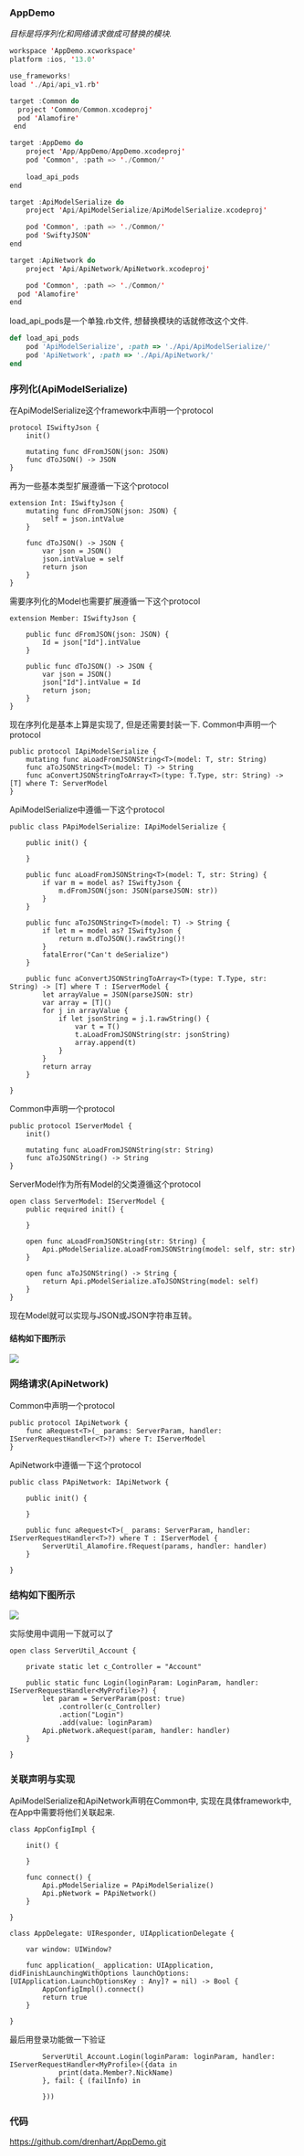 ### AppDemo
*目标是将序列化和网络请求做成可替换的模块.*

```swift
workspace 'AppDemo.xcworkspace'
platform :ios, '13.0'

use_frameworks!
load './Api/api_v1.rb'

target :Common do
  project 'Common/Common.xcodeproj'
  pod 'Alamofire'
 end

target :AppDemo do
	project 'App/AppDemo/AppDemo.xcodeproj'
	pod 'Common', :path => './Common/'
	
	load_api_pods
end

target :ApiModelSerialize do
  	project 'Api/ApiModelSerialize/ApiModelSerialize.xcodeproj'

  	pod 'Common', :path => './Common/'
  	pod 'SwiftyJSON'
end

target :ApiNetwork do
	project 'Api/ApiNetwork/ApiNetwork.xcodeproj'

	pod 'Common', :path => './Common/'
  pod 'Alamofire'
end
```
load_api_pods是一个单独.rb文件, 想替换模块的话就修改这个文件.
```ruby
def load_api_pods
	pod 'ApiModelSerialize', :path => './Api/ApiModelSerialize/'
	pod 'ApiNetwork', :path => './Api/ApiNetwork/'
end
```
### 序列化(ApiModelSerialize)
在ApiModelSerialize这个framework中声明一个protocol
```
protocol ISwiftyJson {
    init()
    
    mutating func dFromJSON(json: JSON)
    func dToJSON() -> JSON
}
```
再为一些基本类型扩展遵循一下这个protocol
```
extension Int: ISwiftyJson {
    mutating func dFromJSON(json: JSON) {
        self = json.intValue
    }
    
    func dToJSON() -> JSON {
        var json = JSON()
        json.intValue = self
        return json
    }
}
```
需要序列化的Model也需要扩展遵循一下这个protocol
```
extension Member: ISwiftyJson {
    
    public func dFromJSON(json: JSON) {
        Id = json["Id"].intValue
    }

    public func dToJSON() -> JSON {
        var json = JSON()
        json["Id"].intValue = Id
        return json;
    }
}
```
现在序列化是基本上算是实现了, 但是还需要封装一下.
Common中声明一个protocol

```
public protocol IApiModelSerialize {
    mutating func aLoadFromJSONString<T>(model: T, str: String)
    func aToJSONString<T>(model: T) -> String
    func aConvertJSONStringToArray<T>(type: T.Type, str: String) -> [T] where T: ServerModel
}
```
ApiModelSerialize中遵循一下这个protocol
```
public class PApiModelSerialize: IApiModelSerialize {

    public init() {
        
    }
    
    public func aLoadFromJSONString<T>(model: T, str: String) {
        if var m = model as? ISwiftyJson {
            m.dFromJSON(json: JSON(parseJSON: str))
        }
    }
    
    public func aToJSONString<T>(model: T) -> String {
        if let m = model as? ISwiftyJson {
            return m.dToJSON().rawString()!
        }
        fatalError("Can't deSerialize")
    }
    
    public func aConvertJSONStringToArray<T>(type: T.Type, str: String) -> [T] where T : IServerModel {
        let arrayValue = JSON(parseJSON: str)
        var array = [T]()
        for j in arrayValue {
            if let jsonString = j.1.rawString() {
                var t = T()
                t.aLoadFromJSONString(str: jsonString)
                array.append(t)
            }
        }
        return array
    }

}
```
Common中声明一个protocol
```
public protocol IServerModel {
    init()
    
    mutating func aLoadFromJSONString(str: String)
    func aToJSONString() -> String
}
```
ServerModel作为所有Model的父类遵循这个protocol
```
open class ServerModel: IServerModel {
    public required init() {
        
    }
    
    open func aLoadFromJSONString(str: String) {
        Api.pModelSerialize.aLoadFromJSONString(model: self, str: str)
    }
    
    open func aToJSONString() -> String {
        return Api.pModelSerialize.aToJSONString(model: self)
    }
}
```
现在Model就可以实现与JSON或JSON字符串互转。

#### 结构如下图所示

![](../pictures/AppDemo.png)

### 网络请求(ApiNetwork)
Common中声明一个protocol
```
public protocol IApiNetwork {
    func aRequest<T>(_ params: ServerParam, handler: IServerRequestHandler<T>?) where T: IServerModel
}
```
ApiNetwork中遵循一下这个protocol
```
public class PApiNetwork: IApiNetwork {

    public init() {
        
    }
    
    public func aRequest<T>(_ params: ServerParam, handler: IServerRequestHandler<T>?) where T : IServerModel {
        ServerUtil_Alamofire.fRequest(params, handler: handler)
    }

}
```
### 结构如下图所示

![](../pictures/AppDemo2.png)

实际使用中调用一下就可以了

```
open class ServerUtil_Account {

    private static let c_Controller = "Account"
    
    public static func Login(loginParam: LoginParam, handler: IServerRequestHandler<MyProfile>?) {
        let param = ServerParam(post: true)
            .controller(c_Controller)
            .action("Login")
            .add(value: loginParam)
        Api.pNetwork.aRequest(param, handler: handler)
    }

}
```
### 关联声明与实现
ApiModelSerialize和ApiNetwork声明在Common中, 实现在具体framework中, 在App中需要将他们关联起来.
```
class AppConfigImpl {

    init() {

    }
    
    func connect() {
        Api.pModelSerialize = PApiModelSerialize()
        Api.pNetwork = PApiNetwork()
    }

}
```
```
class AppDelegate: UIResponder, UIApplicationDelegate {
    
    var window: UIWindow?
    
    func application(_ application: UIApplication, didFinishLaunchingWithOptions launchOptions: [UIApplication.LaunchOptionsKey : Any]? = nil) -> Bool {
        AppConfigImpl().connect()
        return true
    }

}

```
最后用登录功能做一下验证
```
        ServerUtil_Account.Login(loginParam: loginParam, handler: IServerRequestHandler<MyProfile>({data in
            print(data.Member?.NickName)
        }, fail: { (failInfo) in
            
        }))
```
### 代码
https://github.com/drenhart/AppDemo.git